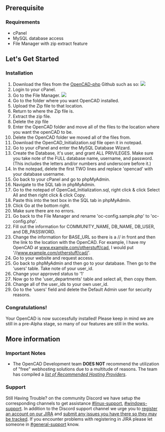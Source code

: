 ## Prerequisite
### Requirements
* cPanel
* MySQL database access
* File Manager with zip extract feature

## Let's Get Started
### Installation
1. Download the files from the [OpenCAD-php](https://github.com/StormlightTech/openCAD-php) Github such as so:
![](http://cloud.murfasa.com/3a2H1F2Q0H10/Image%202017-10-07%20at%206.31.37%20PM.png)
2. Login to your cPanel.
3. Go to the File Manager.
![](http://cloud.murfasa.com/0k1p2m2V1j22/Image%202017-10-07%20at%206.34.10%20PM.png)
4. Go to the folder where you want OpenCAD installed.
5. Upload the Zip file to that location.
6. Return to where the Zip file is.
7. Extract the zip file.
8. Delete the zip file
9. Enter the OpenCAD folder and move all of the files to the location where you want the openCAD to be.
10. Delete the OpenCAD folder we moved all of the files from.
11. Download the OpenCAD_Initialization.sql file open it in notepad.
12. Go to your cPanel and enter the MySQL Database Wizard.
13. Create the Database, it's user, and grant ALL PRIVILEGES. Make sure you take note of the FULL database name, username, and password. (This includes the letters and/or numbers and underscore before it.)
14. In the notepad, delete the first TWO lines and replace 'opencad' with your database username.
15. Go back to your cPanel and go to phpMyAdmin.
16. Navigate to the SQL tab in phpMyAdmin.
17. Go to the notepad of OpenCad_Initialization.sql, right click & click Select All and then right click & click Copy.
18. Paste this into the text box in the SQL tab in phpMyAdmin.
19. Click Go at the bottom right.
20. Make sure there are no errors.
21. Go back to the File Manager and rename 'oc-config.sample.php' to 'oc-config.php'.
22. Fill out the information for COMMUNITY_NAME, DB_NAME, DB_USER, and DB_PASSWORD.
23. Change the information for BASE_URL so there is a // in front and then the link to the location with the OpenCAD. For example, I have my OpenCAD at www.example.com/otherstuff/cad, I would put '//www.example.com/otherstuff/cad/'.
24. Go to your website and request access.
25. Go back to phpMyAdmin and then go to your database. Then go to the 'users' table. Take note of your user_id.
26. Change your approved status to '1'
27. Now go to the 'user_departments' table and select all, then copy them.
28. Change all of the user_ids to your own user_id.
29. Go to the 'users' field and delete the Default Admin user for security reasons.

### Congratulations!
Your OpenCAD is now successfully installed!
Please keep in mind we are still in a pre-Alpha stage, so many of our features are still in the works.

## More information
### Important Notes
* The OpenCAD Development team **DOES NOT** recommend the utilization of "free" webhosting solutions due to a multitude of reasons. The team has compiled a *[list of Recommended Hosting Providers](https://github.com/StormlightTech/openCAD-php/wiki/Recommended_Hosting_Provieders)*.

### Support
Still Having Trouble? on the community Discord we have setup the corresponding channels to get assistance [#linux-support](https://discord.gg/3bzVhnZ), [#windows-support](https://discord.gg/Zs3F9T). In addition to the Discord support channel we urge you to [register an account on our JIRA](https://jira.opencad.io/secure/Signup!default.jspa) and [submit any issues you have there so they may be tracked](https://jira.opencad.io/secure/CreateIssue!default.jspa). If you encounter problems with registering in JIRA please let someone in [#general-support](https://discord.gg/KYrdyv2) know.
